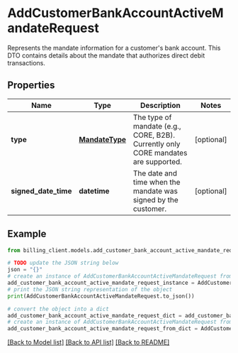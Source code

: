 # AddCustomerBankAccountActiveMandateRequest

Represents the mandate information for a customer's bank account.  This DTO contains details about the mandate that authorizes direct debit transactions.

## Properties

Name | Type | Description | Notes
------------ | ------------- | ------------- | -------------
**type** | [**MandateType**](MandateType.md) | The type of mandate (e.g., CORE, B2B).  Currently only CORE mandates are supported. | [optional] 
**signed_date_time** | **datetime** | The date and time when the mandate was signed by the customer. | [optional] 

## Example

```python
from billing_client.models.add_customer_bank_account_active_mandate_request import AddCustomerBankAccountActiveMandateRequest

# TODO update the JSON string below
json = "{}"
# create an instance of AddCustomerBankAccountActiveMandateRequest from a JSON string
add_customer_bank_account_active_mandate_request_instance = AddCustomerBankAccountActiveMandateRequest.from_json(json)
# print the JSON string representation of the object
print(AddCustomerBankAccountActiveMandateRequest.to_json())

# convert the object into a dict
add_customer_bank_account_active_mandate_request_dict = add_customer_bank_account_active_mandate_request_instance.to_dict()
# create an instance of AddCustomerBankAccountActiveMandateRequest from a dict
add_customer_bank_account_active_mandate_request_from_dict = AddCustomerBankAccountActiveMandateRequest.from_dict(add_customer_bank_account_active_mandate_request_dict)
```
[[Back to Model list]](../README.md#documentation-for-models) [[Back to API list]](../README.md#documentation-for-api-endpoints) [[Back to README]](../README.md)


